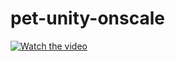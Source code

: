 # pet-unity-onscale
[![Watch the video](https://img.youtube.com/vi/A8mbDPmAFZQ/maxresdefault.jpg)](https://youtu.be/vt5fpE0bzSY)

